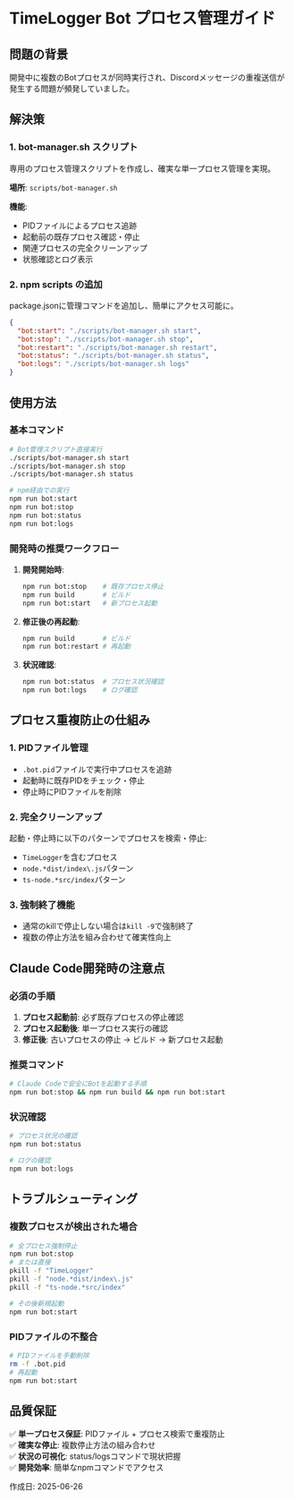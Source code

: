 # TimeLogger Bot プロセス管理ガイド

## 問題の背景
開発中に複数のBotプロセスが同時実行され、Discordメッセージの重複送信が発生する問題が頻発していました。

## 解決策

### 1. bot-manager.sh スクリプト
専用のプロセス管理スクリプトを作成し、確実な単一プロセス管理を実現。

**場所**: `scripts/bot-manager.sh`

**機能**:
- PIDファイルによるプロセス追跡
- 起動前の既存プロセス確認・停止
- 関連プロセスの完全クリーンアップ
- 状態確認とログ表示

### 2. npm scripts の追加
package.jsonに管理コマンドを追加し、簡単にアクセス可能に。

```json
{
  "bot:start": "./scripts/bot-manager.sh start",
  "bot:stop": "./scripts/bot-manager.sh stop", 
  "bot:restart": "./scripts/bot-manager.sh restart",
  "bot:status": "./scripts/bot-manager.sh status",
  "bot:logs": "./scripts/bot-manager.sh logs"
}
```

## 使用方法

### 基本コマンド
```bash
# Bot管理スクリプト直接実行
./scripts/bot-manager.sh start
./scripts/bot-manager.sh stop
./scripts/bot-manager.sh status

# npm経由での実行
npm run bot:start
npm run bot:stop
npm run bot:status
npm run bot:logs
```

### 開発時の推奨ワークフロー

1. **開発開始時**:
   ```bash
   npm run bot:stop    # 既存プロセス停止
   npm run build       # ビルド
   npm run bot:start   # 新プロセス起動
   ```

2. **修正後の再起動**:
   ```bash
   npm run build       # ビルド
   npm run bot:restart # 再起動
   ```

3. **状況確認**:
   ```bash
   npm run bot:status  # プロセス状況確認
   npm run bot:logs    # ログ確認
   ```

## プロセス重複防止の仕組み

### 1. PIDファイル管理
- `.bot.pid`ファイルで実行中プロセスを追跡
- 起動時に既存PIDをチェック・停止
- 停止時にPIDファイルを削除

### 2. 完全クリーンアップ
起動・停止時に以下のパターンでプロセスを検索・停止:
- `TimeLogger`を含むプロセス
- `node.*dist/index\.js`パターン
- `ts-node.*src/index`パターン

### 3. 強制終了機能
- 通常のkillで停止しない場合は`kill -9`で強制終了
- 複数の停止方法を組み合わせて確実性向上

## Claude Code開発時の注意点

### 必須の手順
1. **プロセス起動前**: 必ず既存プロセスの停止確認
2. **プロセス起動後**: 単一プロセス実行の確認
3. **修正後**: 古いプロセスの停止 → ビルド → 新プロセス起動

### 推奨コマンド
```bash
# Claude Codeで安全にBotを起動する手順
npm run bot:stop && npm run build && npm run bot:start
```

### 状況確認
```bash
# プロセス状況の確認
npm run bot:status

# ログの確認  
npm run bot:logs
```

## トラブルシューティング

### 複数プロセスが検出された場合
```bash
# 全プロセス強制停止
npm run bot:stop
# または直接
pkill -f "TimeLogger"
pkill -f "node.*dist/index\.js"
pkill -f "ts-node.*src/index"

# その後新規起動
npm run bot:start
```

### PIDファイルの不整合
```bash
# PIDファイルを手動削除
rm -f .bot.pid
# 再起動
npm run bot:start
```

## 品質保証

✅ **単一プロセス保証**: PIDファイル + プロセス検索で重複防止  
✅ **確実な停止**: 複数停止方法の組み合わせ  
✅ **状況の可視化**: status/logsコマンドで現状把握  
✅ **開発効率**: 簡単なnpmコマンドでアクセス  

作成日: 2025-06-26